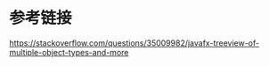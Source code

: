 # 参考链接
https://stackoverflow.com/questions/35009982/javafx-treeview-of-multiple-object-types-and-more